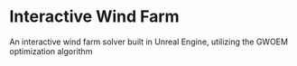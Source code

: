 # Interactive Wind Farm

An interactive wind farm solver built in Unreal Engine, utilizing the GWOEM optimization algorithm
